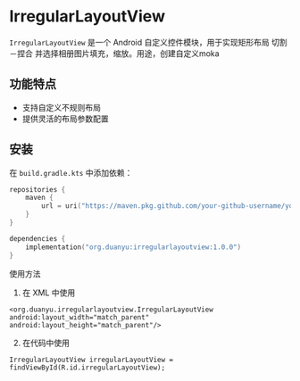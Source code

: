 # IrregularLayoutView

`IrregularLayoutView` 是一个 Android 自定义控件模块，用于实现矩形布局 切割－捏合 并选择相册图片填充，缩放。用途，创建自定义moka

## 功能特点
- 支持自定义不规则布局
- 提供灵活的布局参数配置

## 安装
在 `build.gradle.kts` 中添加依赖：
```kotlin
repositories {
    maven {
        url = uri("https://maven.pkg.github.com/your-github-username/your-repo-name")
    }
}

dependencies {
    implementation("org.duanyu:irregularlayoutview:1.0.0")
}
```

使用方法
1. 在 XML 中使用
```
<org.duanyu.irregularlayoutview.IrregularLayoutView
android:layout_width="match_parent"
android:layout_height="match_parent"/>
```
2. 在代码中使用
```
IrregularLayoutView irregularLayoutView = findViewById(R.id.irregularLayoutView);
```